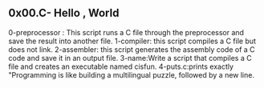0x00.C- Hello , World
--------------------------------
0-preprocessor : This script runs a C file through the preprocessor and save the result into another file.
1-compiler: this script compiles a C file but does not link.
2-assembler: this script generates the assembly code of a C code and save it in an output file.
3-name:Write a script that compiles a C file and creates an executable named cisfun.
4-puts.c:prints exactly "Programming is like building a multilingual puzzle, followed by a new line.
